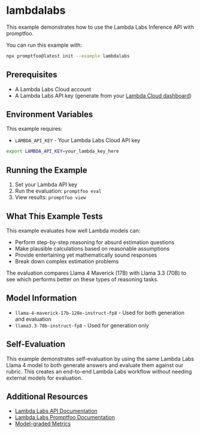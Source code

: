 # lambdalabs

This example demonstrates how to use the Lambda Labs Inference API with promptfoo.

You can run this example with:

```bash
npx promptfoo@latest init --example lambdalabs
```

## Prerequisites

- A Lambda Labs Cloud account
- A Lambda Labs API key (generate from your [Lambda Cloud dashboard](https://cloud.lambdalabs.com/api-keys))

## Environment Variables

This example requires:

- `LAMBDA_API_KEY` - Your Lambda Labs Cloud API key

```bash
export LAMBDA_API_KEY=your_lambda_key_here
```

## Running the Example

1. Set your Lambda API key
2. Run the evaluation: `promptfoo eval`
3. View results: `promptfoo view`

## What This Example Tests

This example evaluates how well Lambda models can:

- Perform step-by-step reasoning for absurd estimation questions
- Make plausible calculations based on reasonable assumptions
- Provide entertaining yet mathematically sound responses
- Break down complex estimation problems

The evaluation compares Llama 4 Maverick (17B) with Llama 3.3 (70B) to see which performs better on these types of reasoning tasks.

## Model Information

- `llama-4-maverick-17b-128e-instruct-fp8` - Used for both generation and evaluation
- `llama3.3-70b-instruct-fp8` - Used for generation only

## Self-Evaluation

This example demonstrates self-evaluation by using the same Lambda Labs Llama 4 model to both generate answers and evaluate them against our rubric. This creates an end-to-end Lambda Labs workflow without needing external models for evaluation.

## Additional Resources

- [Lambda Labs API Documentation](https://docs.lambda.ai/public-cloud/lambda-inference-api/)
- [Lambda Labs Promptfoo Documentation](https://promptfoo.dev/docs/providers/lambdalabs)
- [Model-graded Metrics](https://promptfoo.dev/docs/configuration/expected-outputs/model-graded/)

